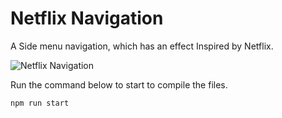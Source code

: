 # Netflix Navigation

A Side menu navigation, which has an effect Inspired by Netflix.

![Netflix Navigation](https://res.cloudinary.com/coffmanjrp-dev/image/upload/v1643178594/coffmanjrp.io/netflix_navigation_28f741c1af.png)

Run the command below to start to compile the files.

```
npm run start
```

